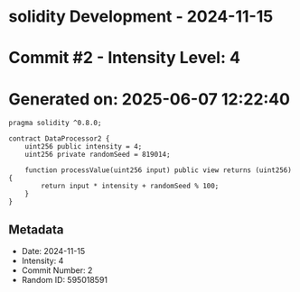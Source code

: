 ﻿# solidity Development - 2024-11-15
# Commit #2 - Intensity Level: 4
# Generated on: 2025-06-07 12:22:40
```solidity
pragma solidity ^0.8.0;

contract DataProcessor2 {
    uint256 public intensity = 4;
    uint256 private randomSeed = 819014;

    function processValue(uint256 input) public view returns (uint256) {
        return input * intensity + randomSeed % 100;
    }
}
```
## Metadata
- Date: 2024-11-15
- Intensity: 4
- Commit Number: 2
- Random ID: 595018591
